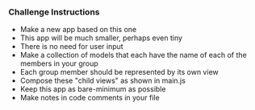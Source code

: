 ### Challenge Instructions

- Make a new app based on this one
- This app will be much smaller, perhaps even tiny
- There is no need for user input
- Make a collection of models that each have the name of each of the members in your group
- Each group member should be represented by its own view
- Compose these "child views" as shown in main.js
- Keep this app as bare-minimum as possible
- Make notes in code comments in your file
